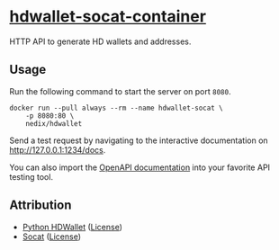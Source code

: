 # [hdwallet-socat-container](https://github.com/nedix/hdwallet-socat-container)

HTTP API to generate HD wallets and addresses.

## Usage

Run the following command to start the server on port `8080`.

```shell
docker run --pull always --rm --name hdwallet-socat \
    -p 8080:80 \
    nedix/hdwallet
```

Send a test request by navigating to the interactive documentation on http://127.0.0.1:1234/docs.

You can also import the [OpenAPI documentation][Swagger] into your favorite API testing tool.

## Attribution

- [Python HDWallet] ([License](https://raw.githubusercontent.com/meherett/python-hdwallet/master/LICENSE))
- [Socat] ([License](https://repo.or.cz/socat.git/blob_plain/HEAD:/COPYING))

[Python HDWallet]: https://github.com/meherett/python-hdwallet
[Socat]: http://www.dest-unreach.org/socat/
[Swagger]: https://github.com/nedix/hdwallet-socat-docker/blob/main/rootfs/var/www/html/swagger.json
